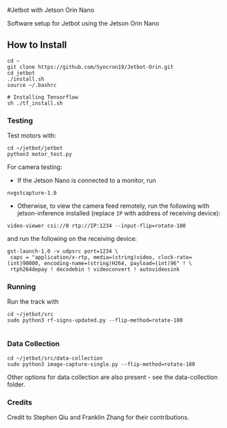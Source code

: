 #Jetbot with Jetson Orin Nano

Software setup for Jetbot using the Jetson Orin Nano

## How to Install

```
cd ~
git clone https://github.com/Syncron19/Jetbot-Orin.git
cd jetbot
./install.sh
source ~/.bashrc

# Installing Tensorflow
sh ./tf_install.sh      

```



### Testing
Test motors with:
```
cd ~/jetbot/jetbot
python3 motor_test.py
```
For camera testing:
- If the Jetson Nano is connected to a monitor, run

```
nvgstcapture-1.0
```
- Otherwise, to view the camera feed remotely, run the following with jetson-inference installed (replace ```IP``` with address of receiving device):

```video-viewer csi://0 rtp://IP:1234 --input-flip=rotate-180```

and run the following on the receiving device:
```
gst-launch-1.0 -v udpsrc port=1234 \
 caps = "application/x-rtp, media=(string)video, clock-rate=(int)90000, encoding-name=(string)H264, payload=(int)96" ! \
 rtph264depay ! decodebin ! videoconvert ! autovideosink
```


### Running
Run the track with
```
cd ~/jetbot/src
sudo python3 rf-signs-updated.py --flip-method=rotate-180


```

### Data Collection
```
cd ~/jetbot/src/data-collection
sudo python3 image-capture-single.py --flip-method=rotate-180
```
Other options for data collection are also present - see the data-collection folder.

### Credits

Credit to Stephen Qiu and Franklin Zhang for their contributions.
